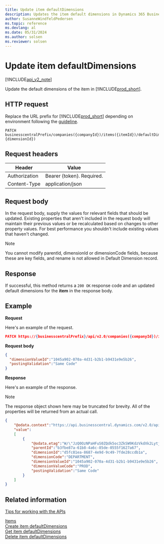 ```yaml
---
title: Update item defaultDimensions  
description: Updates the item default dimensions in Dynamics 365 Business Central.
author: SusanneWindfeldPedersen
ms.topic: reference
ms.devlang: al
ms.date: 05/31/2024
ms.author: solsen
ms.reviewer: solsen
---
```


# Update item defaultDimensions

[!INCLUDE[api_v2_note](../../../includes/api_v2_note.md)]

Update the default dimensions of the item in [!INCLUDE[prod_short](../../../includes/prod_short.md)].


## HTTP request
Replace the URL prefix for [!INCLUDE[prod_short](../../../includes/prod_short.md)] depending on environment following the [guideline](../../v2.0/endpoints-apis-for-dynamics.md).
```
PATCH businesscentralPrefix/companies({companyId})/items({itemId})/defaultDimensions({itemId},{dimensionId})
```

## Request headers

|Header        |Value                    |
|--------------|-------------------------|
|Authorization |Bearer {token}. Required.|
|Content-Type  |application/json         |

## Request body
In the request body, supply the values for relevant fields that should be updated. Existing properties that aren't included in the request body will maintain their previous values or be recalculated based on changes to other property values. For best performance you shouldn't include existing values that haven't changed.

> [!NOTE]  
> You cannot modify parentId, dimensionId or dimensionCode fields, because these are key fields, and rename is not allowed in Default Dimension record.

## Response
If successful, this method returns a `200 OK` response code and an updated default dimensions for the **item** in the response body. 

## Example

**Request**

Here's an example of the request.

```json
PATCH https://{businesscentralPrefix}/api/v2.0/companies({companyId})/items({itemId})/defaultDimensions({itemId},{dimensionId})
```

**Request body**

```json
{
  "dimensionValueId":"1045a902-070a-4d31-b2b1-b9431e9e5b26",
  "postingValidation":"Same Code"
}
```

**Response**

Here's an example of the response. 

> [!NOTE]  
> The response object shown here may be truncated for brevity. All of the properties will be returned from an actual call.

```json
{
    "@odata.context":"https://api.businesscentral.dynamics.com/v2.0/api/v2.0/$metadata#companies(5106c77d-af37-4e2d-bb88-45d87aba1033)/items(b3fbe87a-61b8-4a6c-85de-0555f1627a67)/defaultDimensions",
    "value":
    [
        {
            "@odata.etag":"W/\"JzQ0OzNPaHFuS0ZQdk5oc3ZkSW9KdzVkdXk2LytjcmNqeHJJOU05SjZ1aFBYVjQ9MTswMDsn\"",
            "parentId":"b3fbe87a-61b8-4a6c-85de-0555f1627a67",
            "dimensionId":"d5fc81ea-8687-4e9d-9c49-7fde28ccdb1a",
            "dimensionCode":"DEPARTMENT",
            "dimensionValueId":"1045a902-070a-4d31-b2b1-b9431e9e5b26",
            "dimensionValueCode":"PROD",
            "postingValidation":"Same Code"
        }
    ]
}
```

## Related information
[Tips for working with the APIs](../../../developer/devenv-connect-apps-tips.md)  

[Items](../resources/dynamics_item.md)  
[Create item defaultDimensions](dynamics_item_create_defaultdimensions.md)  
[Get item defaultDimensions](dynamics_item_get_defaultdimensions.md)  
[Delete item defaultDimensions](dynamics_item_delete_defaultdimensions.md)  